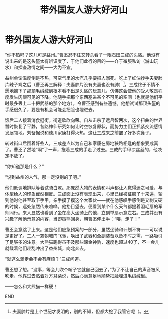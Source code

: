 ﻿---
title: 带外国友人游大好河山
fandom: 无双大蛇
characters: 曹丕/石田三成
rating: General
excerpt: 曹丕想试试那顶头盔的手感很久了，要是有机会可能会把脸也埋进去。
notes: |
  半年前群里约着写高考作文（全国卷）来着……（竟说的出口）使用蛇2外观，也即三国无双6 / 战国无双3。

  据近期一项对来华留学生的调查，他们较为关注的“中国关键词”有：一带一路、大熊猫、广场舞、中华美食、长城、共享单车、京剧、空气污染、美丽乡村、食品安全、高铁、移动支付。请从中选择两三个关键词来呈现你所认识的中国，写一篇文章帮助外国青年读懂中国。要求选好关键词，使之形成有机的关联；选好角度，明确文体，自拟标题；不要套作，不得抄袭；不少于 800 字。
---

# 带外国友人游大好河山



“你不热吗？这儿可是益州。”曹丕忍不住又转头看了一眼石田三成的头盔。他没有说出来的是这头盔太有辨识度了，于他们此行的目的——介于微服私访（游山玩水）和探查敌情之间——大为不宜。

益州单论温度倒是不热，可空气里的水汽几乎要把人溺死。吃上了红油抄手夫妻肺片辣子鸡之后（曹丕再三解释：夫妻肺片没有夫妻也没有肺）[^1]，三成终于不情不愿地摘下了那顶毛绒绒到根本看不出是头盔的玩意儿，仿佛这会使他的受人敬畏程度发生肉眼可见的下降。他随手把那个东西塞进某个不可见的空间（也就是他们平时最多丢上二十把武器的那个地方），令曹丕感到有些遗憾。他想试试那顶头盔的手感很久了，要是有机会可能会把脸也埋进去。

饭后二人接着消食逛街。街道欣欣向荣。自从击杀了远吕智两次，这个扭曲的世界暂时恢复了平静，各路神仙研究如何让时空恢复原状，而势力主们正抓紧交流感情发展领地。刘备据说和德川家康打得火热，这让三成来之前皱了好多次鼻子。

转过街口后围着好些人，三成差点以为自己和家康在蜀地狭路相逢的想象要成真了。曹丕了然地“啊”了一声，拖着三成的手走了过去。三成的手甲凉丝丝的，他决定不放了。

“你知道那是什么？”

“说到益州的人气，那一定没别的了吧。”

他们低调地排队等着试骑白罴。那庞然大物的表情和叫声都让人觉得迷之可爱，与体型给人的印象截然相反。三成面上没有表现出来，心里已经被征服了十来遍，轮到他时他甚至取下手甲，亲手摸了摸这个大家伙——就在他感叹手感倒是又刺又硬的时候，远处忽然传来喧哗。他抬目望去，便看到某个什么天气都提着羽毛扇的军师同行。来人显然也看到了坐在高大坐骑上的他，立刻举扇示意左右。三成并没有兴趣了解他示意的内容，当即策熊回身，朝曹丕伸出手：“喂，走了！”

曹丕会意跳了上来。这是他们应急预案的一部分，虽然坐骑和计划不符——可以说是更好了。二人一罴朝城门飞驰，唤出了武器和全副装备以备不时之需，一路吸引了足够多的注意。大熊猫跑得虽不及那些课金神驹，速度也超过40了，不一会儿就载着他们趁乱冲出了益州城，向北奔去。

“就这么骑走会不会有麻烦？”三成问道。

曹丕想了想。“没事，等会儿吹个哨子它就自己回去了。”为了不让自己的声音被风吹走，他靠过去贴着对方耳朵说，然后心满意足地顺势把脸埋进毛绒绒里。

——怎么和大熊猫一样硬！



END



[^1]: 夫妻肺片是上个世纪才发明的，别的不知，但都大蛇了我管它呢（。
